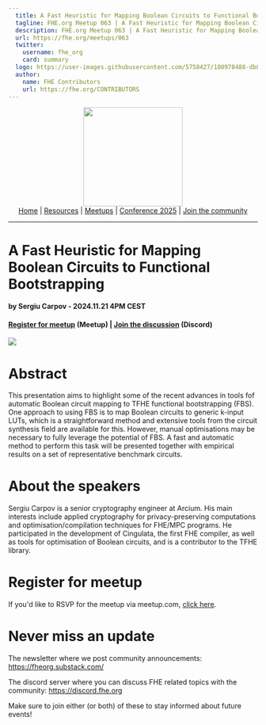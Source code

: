 ```yaml
---
  title: A Fast Heuristic for Mapping Boolean Circuits to Functional Bootstrapping w/ Sergiu Carpov | FHE.org Meetup 063
  tagline: FHE.org Meetup 063 | A Fast Heuristic for Mapping Boolean Circuits to Functional Bootstrapping w/ Sergiu Carpov
  description: FHE.org Meetup 063 | A Fast Heuristic for Mapping Boolean Circuits to Functional Bootstrapping w/ Sergiu Carpov
  url: https://fhe.org/meetups/063
  twitter:
    username: fhe_org
    card: summary
  logo: https://user-images.githubusercontent.com/5758427/180978488-db825482-5a58-4c7c-9589-c494a6f0be04.png
  author:
    name: FHE Contributors
    url: https://fhe.org/CONTRIBUTORS
---
```


<!-- Main header navigation -->
<p align="center">
  <img width="200" src="https://user-images.githubusercontent.com/5758427/180978488-db825482-5a58-4c7c-9589-c494a6f0be04.png"><br/>
  <a href="https://fhe-org.github.io">Home</a> | <a href="https://fhe-org.github.io/resources">Resources</a> | <a href="https://fhe-org.github.io/meetups/">Meetups</a> | <a href="https://fhe-org.github.io/conferences/conference-2025/">Conference 2025</a> | <a href="https://fhe-org.github.io/community">Join the community</a>
</p>
<hr/>
<!-- /Main header navigation -->


# A Fast Heuristic for Mapping Boolean Circuits to Functional Bootstrapping
#### by Sergiu Carpov - 2024.11.21 4PM CEST
#### <a href="https://www.meetup.com/fhe-org/events/304521997/?utm_medium=referral&utm_campaign=share-btn_savedevents_share_modal&utm_source=link">Register for meetup</a> (Meetup) | <a href="https://discord.fhe.org">Join the discussion</a> (Discord)

<a href="https://www.meetup.com/fhe-org/events/304521997/?utm_medium=referral&utm_campaign=share-btn_savedevents_share_modal&utm_source=link"><img src="https://github.com/user-attachments/assets/9baba8bd-21b3-4b25-a04c-86e5f12f12bd"></a>

# Abstract

This presentation aims to highlight some of the recent advances in tools fof automatic Boolean circuit mapping to TFHE functional bootstrapping (FBS). One approach to using FBS is to map Boolean circuits to generic k-input LUTs, which is a straightforward method and extensive tools from the circuit synthesis field are available for this. However, manual optimisations may be necessary to fully leverage the potential of FBS. A fast and automatic method to perform this task will be presented together with empirical results on a set of representative benchmark circuits.

# About the speakers

Sergiu Carpov is a senior cryptography engineer at Arcium. His main interests include applied cryptography for privacy-preserving computations and optimisation/compilation techniques for FHE/MPC programs. He participated in the development of Cingulata, the first FHE compiler, as well as tools for optimisation of Boolean circuits, and is a contributor to the TFHE library.

# Register for meetup

If you'd like to RSVP for the meetup via meetup.com, <a href="https://www.meetup.com/fhe-org/events/304521997/?utm_medium=referral&utm_campaign=share-btn_savedevents_share_modal&utm_source=link">click here</a>.

# Never miss an update

The newsletter where we post community announcements: https://fheorg.substack.com/

The discord server where you can discuss FHE related topics with the community: https://discord.fhe.org

Make sure to join either (or both) of these to stay informed about future events!
